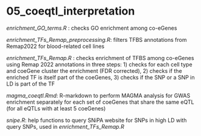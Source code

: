 # 05_coeqtl_interpretation

*enrichment_GO_terms.R* :  checks GO enrichment among co-eGenes

*enrichment_TFs_Remap_preprocessing.R*: filters TFBS annotations from Remap2022 for blood-related cell lines

*enrichment_TFs_Remap.R* : checks enrichment of TFBS among co-eGenes using Remap 2022 annotations in three steps: 1) checks for each cell type and coeGene cluster the enrichment (FDR corrected), 2) checks if the enriched TF is itself part of the coeGenes, 3) checks if the SNP or a SNP in LD is part of the TF

*magma_coeqtl.Rmd*: R-markdown to perform MAGMA analysis for  GWAS enrichment separately for each set of coeGenes that share the same eQTL (for all eQTLs with at least 5 coeGenes)

*snipe.R*: help functions to query SNiPA website for SNPs in high LD with query SNPs, used in *enrichment_TFs_Remap.R*

